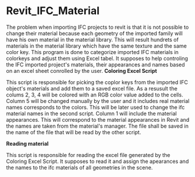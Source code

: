 # Revit_IFC_Material
The problem when importing IFC projects to revit is that it is not possible to change their material because each geometry of the imported family will have his own material in the material library. This will result hundrets of materials in the material library which have the same texture and the same color key.
This program is done to categorize imported IFC materials in colorkeys and adjust them using Excel tabel. It supposes to help controling the IFC imported project's materials, their appearances and names based on an excel sheet conrolled by the user.
**********Coloring Excel Script**********

This script is responsible for picking the coplor keys from the imported IFC object's materials and add them to a saved excel file.
As a resusult the colums 2, 3, 4 will be colored with an RGB color value added to the cells.
Column 5 will be changed manually by the user and it includes real material names corresponds to the colors.
This will be later used to change the ifc material names in the second script.
Column 1 will include the material appearances. This will correspond to the material appearances in Revit 
and the names are taken from the material's manager.
The file shall be saved in the name of the file that will be read by the other script.

**********Reading material**********

This script is responsible for reading the excel file generated by the Coloring Excel Script.
It supposes to read it and assign the apearances and the names to the ifc materials of all geometries in the scene.
